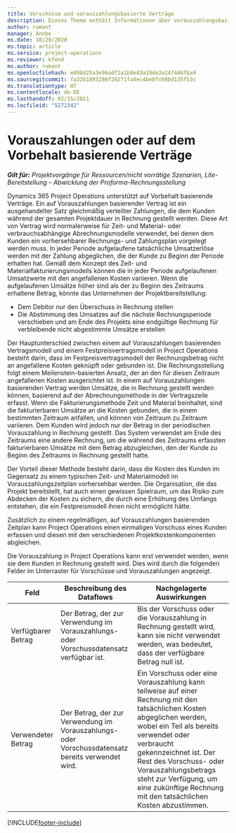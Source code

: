 ```yaml
---
title: Vorschüsse und vorauszahlungsbasierte Verträge
description: Dieses Thema enthält Informationen über vorauszahlungsbasierte Vertragsmodell und Vorschüsse in Project Operations.
author: rumant
manager: Annbe
ms.date: 10/20/2020
ms.topic: article
ms.service: project-operations
ms.reviewer: kfend
ms.author: rumant
ms.openlocfilehash: e098d25a3e96adf2a1b8e43a19da3a14f446fba9
ms.sourcegitcommit: fa32b1893286f20271fa4ec4be8fc68bd135f53c
ms.translationtype: HT
ms.contentlocale: de-DE
ms.lasthandoff: 02/15/2021
ms.locfileid: "5272342"
---
```

# <a name="advances-and-retainer-based-contracts"></a>Vorauszahlungen oder auf dem Vorbehalt basierende Verträge


_**Gilt für:** Projektvorgänge für Ressourcen/nicht vorrätige Szenarien, Lite-Bereitstellung – Abwicklung der Proforma-Rechnungsstellung_

Dynamics 365 Project Operations unterstützt auf Vorbehalt basierende Verträge. Ein auf Vorauszahlungen basierender Vertrag ist ein ausgehandelter Satz gleichmäßig verteilter Zahlungen, die dem Kunden während der gesamten Projektdauer in Rechnung gestellt werden. Diese Art von Vertrag wird normalerweise für Zeit- und Material- oder verbrauchsabhängige Abrechnungsmodelle verwendet, bei denen dem Kunden ein vorhersehbarer Rechnungs- und Zahlungsplan vorgelegt werden muss. In jeder Periode aufgelaufene tatsächliche Umsatzerlöse werden mit der Zahlung abgeglichen, die der Kunde zu Beginn der Periode erhalten hat. Gemäß dem Konzept des Zeit- und Materialfakturierungsmodells können die in jeder Periode aufgelaufenen Umsatzwerte mit den angefallenen Kosten variieren. Wenn die aufgelaufenen Umsätze höher sind als der zu Beginn des Zeitraums erhaltene Betrag, könnte das Unternehmen der Projektbereitstellung:

- Dem Debitor nur den Überschuss in Rechnung stellen 
- Die Abstimmung des Umsatzes auf die nächste Rechnungsperiode verschieben und am Ende des Projekts eine endgültige Rechnung für verbleibende nicht abgestimmte Umsätze erstellen

Der Hauptunterschied zwischen einem auf Vorauszahlungen basierenden Vertragsmodell und einem Festpreisvertragsmodell in Project Operations besteht darin, dass im Festpreisvertragsmodell der Rechnungsbetrag nicht an angefallene Kosten geknüpft oder gebunden ist. Die Rechnungsstellung folgt einem Meilenstein-basierten Ansatz, der an den für diesen Zeitraum angefallenen Kosten ausgerichtet ist. In einem auf Vorauszahlungen basierenden Vertrag werden Umsätze, die in Rechnung gestellt werden können, basierend auf der Abrechnungsmethode in der Vertragszeile erfasst. Wenn die Fakturierungsmethode Zeit und Material beinhaltet, sind die fakturierbaren Umsätze an die Kosten gebunden, die in einem bestimmten Zeitraum anfallen, und können von Zeitraum zu Zeitraum variieren. Dem Kunden wird jedoch nur der Betrag in der periodischen Vorauszahlung in Rechnung gestellt. Das System verwendet am Ende des Zeitraums eine andere Rechnung, um die während des Zeitraums erfassten fakturierbaren Umsätze mit dem Betrag abzugleichen, den der Kunde zu Beginn des Zeitraums in Rechnung gestellt hatte.

Der Vorteil dieser Methode besteht darin, dass die Kosten des Kunden im Gegensatz zu einem typischen Zeit- und Materialmodell im Vorauszahlungszeitplan vorhersehbar werden. Die Organisation, die das Projekt bereitstellt, hat auch einen gewissen Spielraum, um das Risiko zum Abdecken der Kosten zu sichern, die durch eine Erhöhung des Umfangs entstehen, die ein Festpreismodell ihnen nicht ermöglicht hätte.

Zusätzlich zu einem regelmäßigen, auf Vorauszahlungen basierenden Zeitplan kann Project Operations einen einmaligen Vorschuss eines Kunden erfassen und diesen mit den verschiedenen Projektkostenkomponenten abgleichen.

Die Vorauszahlung in Project Operations kann erst verwendet werden, wenn sie dem Kunden in Rechnung gestellt wird. Dies wird durch die folgenden Felder im Unterraster für Vorschüsse und Vorauszahlungen angezeigt.

| Feld | Beschreibung des Dataflows | Nachgelagerte Auswirkungen |
| --- | --- | --- |
| Verfügbarer Betrag | Der Betrag, der zur Verwendung im Vorauszahlungs- oder Vorschussdatensatz verfügbar ist. | Bis der Vorschuss oder die Vorauszahlung in Rechnung gestellt wird, kann sie nicht verwendet werden, was bedeutet, dass der verfügbare Betrag null ist. |
| Verwendeter Betrag | Der Betrag, der zur Verwendung im Vorauszahlungs- oder Vorschussdatensatz bereits verwendet wird. | Ein Vorschuss oder eine Vorauszahlung kann teilweise auf einer Rechnung mit den tatsächlichen Kosten abgeglichen werden, wobei ein Teil als bereits verwendet oder verbraucht gekennzeichnet ist. Der Rest des Vorschuss- oder Vorauszahlungsbetrags steht zur Verfügung, um eine zukünftige Rechnung mit den tatsächlichen Kosten abzustimmen. |


[!INCLUDE[footer-include](../../includes/footer-banner.md)]